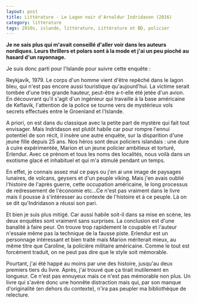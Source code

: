 ```yaml
---
layout: post
title: Littérature - Le Lagon noir d'Arnaldur Indridason (2016)
category: litterature
tags: 2010s, islande, littérature, Littérature et BD, policier
---
```

**Je ne sais plus qui m'avait conseillé d'aller voir dans les auteurs nordiques. Leurs thrillers et polars sont à la mode et j'ai un peu pioché au hasard d'un rayonnage.**

Je suis donc parti pour l'Islande pour suivre cette enquête :

Reykjavík, 1979. Le corps d'un homme vient d'être repêché dans le lagon bleu, qui n'est pas encore aussi touristique qu'aujourd'hui. La victime serait tombée d'une très grande hauteur, peut-être a-t-elle été jetée d'un avion. En découvrant qu'il s'agit d'un ingénieur qui travaille à la base américaine de Keflavik, l'attention de la police se tourne vers de mystérieux vols secrets effectués entre le Groenland et l'Islande.

A priori, on est dans du classique avec la petite part de mystère qui fait tout envisager. Mais Indridason est plutôt habile car pour rompre l'ennui potentiel de son récit, il insère une autre enquête, sur la disparition d'une jeune fille depuis 25 ans. Nos héros sont deux policiers islandais : une dure à cuire expérimentée, Marion et un jeune policier ambitieux et torturé, Erlendur. Avec ce prénom et tous les noms des localités, nous voilà dans un exotisme glacé et inhabituel et qui m'a stimulé pendant un temps.

En effet, je connais assez mal ce pays ou j'en ai une image de paysages lunaires, de volcans, geysers et d'un peuple viking. Mais j'en avais oublié l'histoire de l'après guerre, cette occupation américaine, le long processus de redressement de l'économie etc...Ce n'est pas vraiment dans le livre mais il pousse à s'intéresser au contexte de l'histoire et à ce peuple. Là on se dit qu'Indridason a réussi son pari.

Et bien je suis plus mitigé. Car aussi habile soit-il dans sa mise en scène, les deux enquêtes sont vraiment sans surprises. La conclusion est d'une banalité à faire peur. On trouve trop rapidement le coupable et l'auteur n'essaie même pas la technique de la fausse piste. Erlendur est un personnage intéressant et bien traité mais Marion mériterait mieux, au même titre que Caroline, la policière militaire américaine. Comme le tout est forcément traduit, on ne peut pas dire que le style soit mémorable.

Pourtant, j'ai été happé au moins par une des histoire, jusqu'au deux premiers tiers du livre. Après, j'ai trouvé que ça tirait inutilement en longueur. Ce n'est pas ennuyeux mais ce n'est pas mémorable non plus. Un livre qui s'avère donc une honnête distraction mais qui, par son manque d'originalité (en dehors du contexte), n'ira pas peupler ma bibliothèque de relecture.

